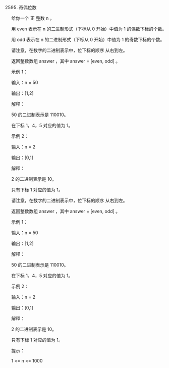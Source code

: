 2595. 奇偶位数

给你一个 正 整数 n 。

用 even 表示在 n 的二进制形式（下标从 0 开始）中值为 1 的偶数下标的个数。

用 odd 表示在 n 的二进制形式（下标从 0 开始）中值为 1 的奇数下标的个数。

请注意，在数字的二进制表示中，位下标的顺序 从右到左。

返回整数数组 answer ，其中 answer = [even, odd] 。

示例 1：

输入：n = 50

输出：[1,2]

解释：

50 的二进制表示是 110010。

在下标 1，4，5 对应的值为 1。

示例 2：

输入：n = 2

输出：[0,1]

解释：

2 的二进制表示是 10。

只有下标 1 对应的值为 1。

请注意，在数字的二进制表示中，位下标的顺序 从右到左。

返回整数数组 answer ，其中 answer = [even, odd] 。



示例 1：

输入：n = 50

输出：[1,2]

解释：

50 的二进制表示是 110010。

在下标 1，4，5 对应的值为 1。

示例 2：

输入：n = 2

输出：[0,1]

解释：

2 的二进制表示是 10。

只有下标 1 对应的值为 1。



提示：

1 <= n <= 1000